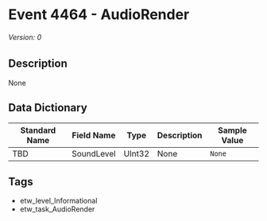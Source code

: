 # Event 4464 - AudioRender
###### Version: 0

## Description
None

## Data Dictionary
|Standard Name|Field Name|Type|Description|Sample Value|
|---|---|---|---|---|
|TBD|SoundLevel|UInt32|None|`None`|

## Tags
* etw_level_Informational
* etw_task_AudioRender